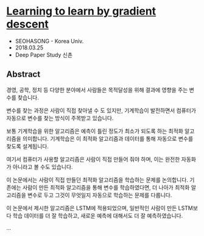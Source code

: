 # [Learning to learn by gradient descent](https://arxiv.org/abs/1606.04474)

- SEOHASONG - Korea Univ.
- 2018.03.25
- Deep Paper Study 신촌


## Abstract

경영, 공학, 정치 등 다양한 분야에서 사람들은 목적달성을 위해 결과에 영향을 주는 변수를 찾습니다.

변수를 찾는 과정은 사람이 직접 찾아낼 수 도 있지만,
기계학습이 발전하면서 컴퓨터가 자동으로 변수를 찾는 방식이 주목받고 있습니다.

보통 기계학습을 위한 알고리즘은 예측이 틀린 정도가 최소가 되도록 하는 최적화 알고리즘을 의미합니다.
기계학습은 이 최적화 알고리즘과 데이터를 통해 자동으로 변수를 찾도록 설계됩니다.

여기서 컴퓨터가 사용할 알고리즘은 사람이 직접 만들어 줘야 하며,
이는 완전한 자동화가 아니라고 볼 수도 있습니다.

이 논문에서는 사람이 직접 만들던 최적화 알고리즘을 학습하는 문제를 논의합니다.
기존에는 사람이 만든 최적화 알고리즘을 통해 변수를 학습하였다면,
더 나아가 최적화 알고리즘을 변수로 두고 그것이 무엇일지 자동으로 학습하는 문제를 다룹니다.

이 논문에서 제시한 알고리즘은 LSTM에 적용되었으며, 일반적인 사람이 만든 LSTM보다
학습 데이터를 더 잘 학습하고, 새로운 예측에 대해서도 더 잘 예측하였습니다.

...